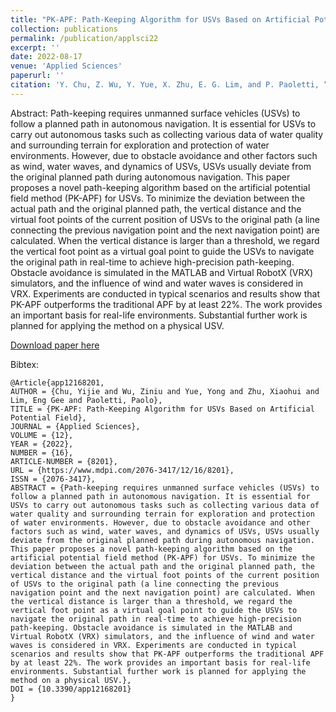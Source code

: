 ```yaml
---
title: "PK-APF: Path-Keeping Algorithm for USVs Based on Artificial Potential Field"
collection: publications
permalink: /publication/applsci22
excerpt: ''
date: 2022-08-17
venue: 'Applied Sciences'
paperurl: ''
citation: 'Y. Chu, Z. Wu, Y. Yue, X. Zhu, E. G. Lim, and P. Paoletti, “PK-APF: Path-Keeping Algorithm for USVs Based on Artificial Potential Field,” Applied Sciences, vol. 12, no. 16, p. 8201, Aug. 2022, doi: 10.3390/app12168201.'
---
```


Abstract: Path-keeping requires unmanned surface vehicles (USVs) to follow a planned path in autonomous navigation. It is essential for USVs to carry out autonomous tasks such as collecting various data of water quality and surrounding terrain for exploration and protection of water environments. However, due to obstacle avoidance and other factors such as wind, water waves, and dynamics of USVs, USVs usually deviate from the original planned path during autonomous navigation. This paper proposes a novel path-keeping algorithm based on the artificial potential field method (PK-APF) for USVs. To minimize the deviation between the actual path and the original planned path, the vertical distance and the virtual foot points of the current position of USVs to the original path (a line connecting the previous navigation point and the next navigation point) are calculated. When the vertical distance is larger than a threshold, we regard the vertical foot point as a virtual goal point to guide the USVs to navigate the original path in real-time to achieve high-precision path-keeping. Obstacle avoidance is simulated in the MATLAB and Virtual RobotX (VRX) simulators, and the influence of wind and water waves is considered in VRX. Experiments are conducted in typical scenarios and results show that PK-APF outperforms the traditional APF by at least 22%. The work provides an important basis for real-life environments. Substantial further work is planned for applying the method on a physical USV.

[Download paper here](https://www.mdpi.com/2076-3417/12/16/8201)

Bibtex:

```
@Article{app12168201,
AUTHOR = {Chu, Yijie and Wu, Ziniu and Yue, Yong and Zhu, Xiaohui and Lim, Eng Gee and Paoletti, Paolo},
TITLE = {PK-APF: Path-Keeping Algorithm for USVs Based on Artificial Potential Field},
JOURNAL = {Applied Sciences},
VOLUME = {12},
YEAR = {2022},
NUMBER = {16},
ARTICLE-NUMBER = {8201},
URL = {https://www.mdpi.com/2076-3417/12/16/8201},
ISSN = {2076-3417},
ABSTRACT = {Path-keeping requires unmanned surface vehicles (USVs) to follow a planned path in autonomous navigation. It is essential for USVs to carry out autonomous tasks such as collecting various data of water quality and surrounding terrain for exploration and protection of water environments. However, due to obstacle avoidance and other factors such as wind, water waves, and dynamics of USVs, USVs usually deviate from the original planned path during autonomous navigation. This paper proposes a novel path-keeping algorithm based on the artificial potential field method (PK-APF) for USVs. To minimize the deviation between the actual path and the original planned path, the vertical distance and the virtual foot points of the current position of USVs to the original path (a line connecting the previous navigation point and the next navigation point) are calculated. When the vertical distance is larger than a threshold, we regard the vertical foot point as a virtual goal point to guide the USVs to navigate the original path in real-time to achieve high-precision path-keeping. Obstacle avoidance is simulated in the MATLAB and Virtual RobotX (VRX) simulators, and the influence of wind and water waves is considered in VRX. Experiments are conducted in typical scenarios and results show that PK-APF outperforms the traditional APF by at least 22%. The work provides an important basis for real-life environments. Substantial further work is planned for applying the method on a physical USV.},
DOI = {10.3390/app12168201}
}
```
